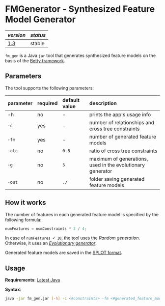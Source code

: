 # FMGenerator - Synthesized Feature Model Generator

| *version* | *status* |
|---|---|
| [1.3](https://github.com/manleviet/CA-CDR-V2/releases/tag/fm-gen-v1.3) | stable |

`fm_gen` is a Java `jar` tool that generates synthesized feature models on the basis of the [Betty framework].

## Parameters

The tool supports the following parameters:

| parameter |required|default value| description |
|:---|:---|:---|:---|
|-h|no| - | prints the app's usage info |
|`-c`|yes| - |number of relationships and cross tree constraints|
|`-fm`|yes| - |number of generated feature models|
|`-ctc`|no| `0.8` |ratio of cross tree constraints|
|`-g`|no|`5`|maximum of generations, used in the evolutionary generator|
|`-out`|no|`./`|folder saving generated feature models|

## How it works

The number of features in each generated feature model is specified by the following formula:
```java
numFeatures = numConstraints * 3 / 4;
```

In case of `numFeatures < 10`, the tool uses the _Random generation_.
Otherwise, it uses an [_Evolutionary generator_].

Generated feature models are saved in the [SPLOT format].

## Usage

**Requirements**: [Latest Java]

**Syntax**:
```bash
java -jar fm_gen.jar [-h] -c <#constraints> -fm <#generated_feature_models> [-ctc <ratio_cross_tree_constraints>] [-g <#max_generations>] [-out <path_to_folder>]
```

[Latest (v1.3)]: https://github.com/manleviet/CA-CDR-V2/releases/tag/fm-gen-v1.3
[Betty framework]: https://www.isa.us.es/betty/welcome
[_Evolutionary generator_]: https://www.isa.us.es/betty/documentation
[SPLOT format]: http://www.splot-research.org
[Latest Java]: https://www.java.com/en/download/manual.jsp